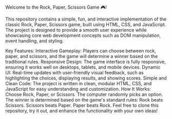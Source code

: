 Welcome to the Rock, Paper, Scissors Game 🎮!

This repository contains a simple, fun, and interactive implementation of the classic Rock, Paper, Scissors game, built using HTML, CSS, and JavaScript. The project is designed to provide a smooth user experience while showcasing core web development concepts such as DOM manipulation, event handling, and styling.

Key Features:
Interactive Gameplay: Players can choose between rock, paper, and scissors, and the game will determine a winner based on the traditional rules.
Responsive Design: The game interface is fully responsive, ensuring it works well on desktops, tablets, and mobile devices.
Dynamic UI: Real-time updates with user-friendly visual feedback, such as highlighting the choices, displaying results, and showing scores.
Simple and Clean Code: The project is written in clean, modular HTML, CSS, and JavaScript for easy understanding and customization.
How It Works:
Choose Rock, Paper, or Scissors.
The computer randomly picks an option.
The winner is determined based on the game's standard rules:
Rock beats Scissors.
Scissors beats Paper.
Paper beats Rock.
Feel free to clone this repository, try it out, and enhance the functionality with your own ideas!
